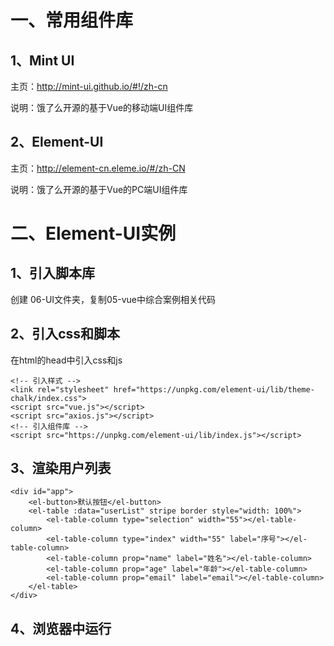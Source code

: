 # 一、常用组件库

## 1、Mint UI

主页：http://mint-ui.github.io/#!/zh-cn

说明：饿了么开源的基于Vue的移动端UI组件库

## 2、Element-UI

主页：http://element-cn.eleme.io/#/zh-CN

说明：饿了么开源的基于Vue的PC端UI组件库



# 二、Element-UI实例

## 1、引入脚本库

创建 06-UI文件夹，复制05-vue中综合案例相关代码

## 2、引入css和脚本

在html的head中引入css和js

```
<!-- 引入样式 -->
<link rel="stylesheet" href="https://unpkg.com/element-ui/lib/theme-chalk/index.css">
<script src="vue.js"></script>
<script src="axios.js"></script>
<!-- 引入组件库 -->
<script src="https://unpkg.com/element-ui/lib/index.js"></script>
```

## 3、渲染用户列表 

```
<div id="app">
    <el-button>默认按钮</el-button>
    <el-table :data="userList" stripe border style="width: 100%">
        <el-table-column type="selection" width="55"></el-table-column>
        <el-table-column type="index" width="55" label="序号"></el-table-column>
        <el-table-column prop="name" label="姓名"></el-table-column>
        <el-table-column prop="age" label="年龄"></el-table-column>
        <el-table-column prop="email" label="email"></el-table-column>
    </el-table>
</div>
```

## 4、浏览器中运行